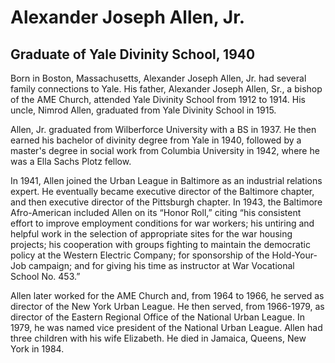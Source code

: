 # Alexander Joseph Allen, Jr.
## Graduate of Yale Divinity School, 1940
Born in Boston, Massachusetts, Alexander Joseph Allen, Jr. had several family connections to Yale. His father, Alexander Joseph Allen, Sr., a bishop of the AME Church, attended Yale Divinity School from 1912 to 1914. His uncle, Nimrod Allen, graduated from Yale Divinity School in 1915. 

Allen, Jr. graduated from Wilberforce University with a BS in 1937. He then earned his bachelor of divinity degree from Yale in 1940, followed by a master's degree in social work from Columbia University in 1942, where he was a Ella Sachs Plotz fellow. 

In 1941, Allen joined the Urban League in Baltimore as an industrial relations expert. He eventually became executive director of the Baltimore chapter, and then executive director of the Pittsburgh chapter. In 1943, the Baltimore Afro-American included Allen on its “Honor Roll,” citing “his consistent effort to improve employment conditions for war workers; his untiring and helpful work in the selection of appropriate sites for the war housing projects; his cooperation with groups fighting to maintain the democratic policy at the Western Electric Company; for sponsorship of the Hold-Your-Job campaign; and for giving his time as instructor at War Vocational School No. 453.”

Allen later worked for the AME Church and, from 1964 to 1966, he served as director of the New York Urban League. He then served, from 1966-1979, as director of the Eastern Regional Office of the National Urban League. In 1979, he was named vice president of the National Urban League. Allen had three children with his wife Elizabeth. He died in Jamaica, Queens, New York in 1984. 
